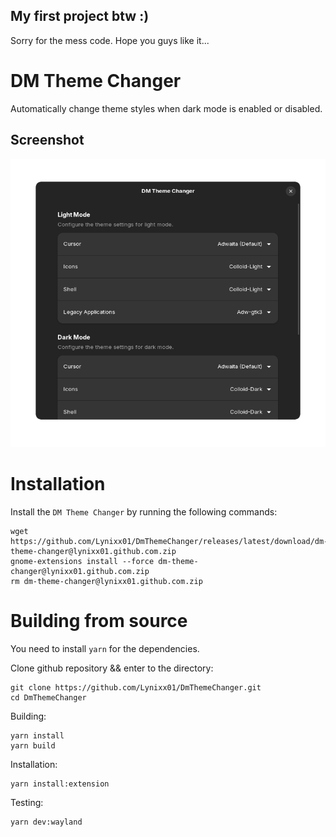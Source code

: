## My first project btw :)

Sorry for the mess code. Hope you guys like it...

# DM Theme Changer

Automatically change theme styles when dark mode is enabled or disabled.

## Screenshot

![preferences](https://raw.githubusercontent.com/Lynixx01/DmThemeChanger/master/resources/screenshots/preview.png)

# Installation

Install the `DM Theme Changer` by running the following commands:

    wget https://github.com/Lynixx01/DmThemeChanger/releases/latest/download/dm-theme-changer@lynixx01.github.com.zip
    gnome-extensions install --force dm-theme-changer@lynixx01.github.com.zip
    rm dm-theme-changer@lynixx01.github.com.zip

# Building from source

You need to install `yarn` for the dependencies.

Clone github repository && enter to the directory:

    git clone https://github.com/Lynixx01/DmThemeChanger.git
    cd DmThemeChanger

Building:

    yarn install
    yarn build

Installation:

    yarn install:extension

Testing:

    yarn dev:wayland
